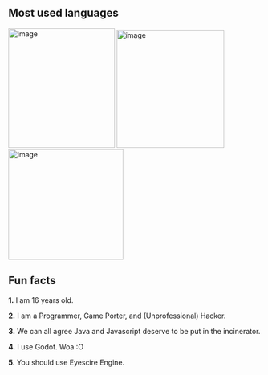 ## Most used languages
<img width="212" height="238" alt="image" src="https://github.com/user-attachments/assets/59af129e-a248-46ae-abd2-41b0b14c16d9" /> <img width="214" height="235" alt="image" src="https://github.com/user-attachments/assets/d59173c4-317d-4e07-937f-6edef288bc03" /> <img width="229" height="220" alt="image" src="https://github.com/user-attachments/assets/a733bb10-7a66-43f1-8963-e420134182a4" />



## Fun facts
**1.** I am 16 years old.

**2.** I am a Programmer, Game Porter, and (Unprofessional) Hacker.

**3.** We can all agree Java and Javascript deserve to be put in the incinerator.

**4.** I use Godot. Woa :O

**5.** You should use Eyescire Engine.
